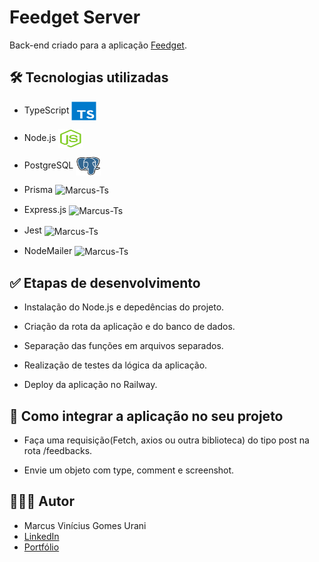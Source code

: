 # Feedget Server

Back-end criado para a aplicação [Feedget](https://github.com/feedget).

## 🛠 Tecnologias utilizadas

- TypeScript <img align="center" alt="Marcus-Ts" height="30" width="40" src="https://raw.githubusercontent.com/devicons/devicon/master/icons/typescript/typescript-original.svg">

- Node.js <img align="center" alt="Marcus-Ts" height="30" width="40" src="https://raw.githubusercontent.com/devicons/devicon/master/icons/nodejs/nodejs-original.svg">

- PostgreSQL <img align="center" alt="Marcus-Ts" height="30" width="40" src="https://raw.githubusercontent.com/devicons/devicon/master/icons/postgresql/postgresql-original.svg">

- Prisma <img align="center" alt="Marcus-Ts" height="30" width="40" src="https://seeklogo.com/images/P/prisma-logo-3805665B69-seeklogo.com.png">

- Express.js <img align="center" alt="Marcus-Ts" height="30" width="60" src="https://expressjs.com/images/express-facebook-share.png">

- Jest <img align="center" alt="Marcus-Ts" height="30" width="30" src="https://seeklogo.com/images/J/jest-logo-F9901EBBF7-seeklogo.com.png">

- NodeMailer <img align="center" alt="Marcus-Ts" height="30" width="40" src="https://nodemailer.com/nm_logo_200x136.png">

## ✅ Etapas de desenvolvimento

- Instalação do Node.js e depedências do projeto.

- Criação da rota da aplicação e do banco de dados.

- Separação das funções em arquivos separados.

- Realização de testes da lógica da aplicação.

- Deploy da aplicação no Railway.

## 🚀 Como integrar a aplicação no seu projeto

- Faça uma requisição(Fetch, axios ou outra biblioteca) do tipo post na rota /feedbacks.

- Envie um objeto com type, comment e screenshot.

## 🙋🏻‍♂️ Autor

- Marcus Vinícius Gomes Urani
- [LinkedIn](https://linkedin.com/in/marcus-urani)
- [Portfólio](https://marcusurani.netlify.app)
